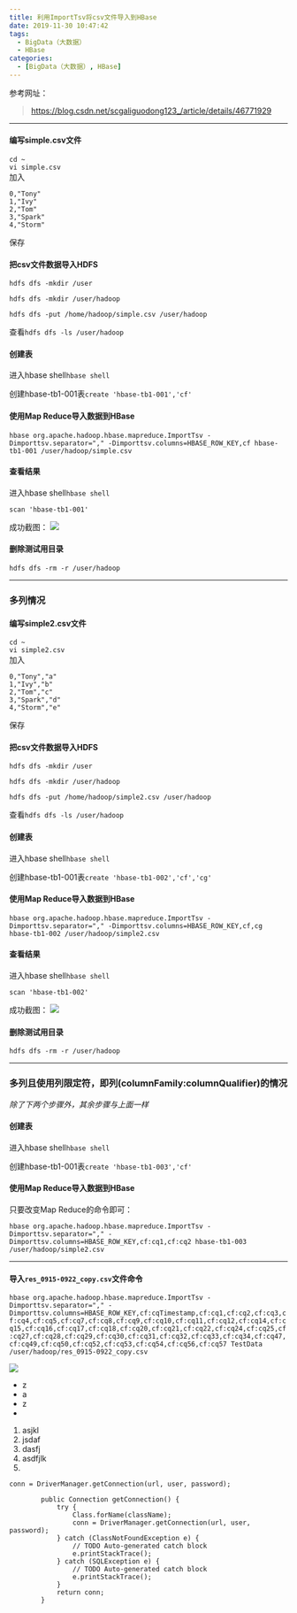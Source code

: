 ```yaml
---
title: 利用ImportTsv将csv文件导入到HBase
date: 2019-11-30 10:47:42
tags:
  - BigData（大数据）
  - HBase
categories:
  - [BigData（大数据）, HBase]
---
```

参考网址：
> https://blog.csdn.net/scgaliguodong123_/article/details/46771929

---

#### 编写simple.csv文件
`cd ~`  
`vi simple.csv`  
加入
```
0,"Tony"
1,"Ivy"
2,"Tom"
3,"Spark"
4,"Storm"
```
保存
<!-- more -->
#### 把csv文件数据导入HDFS
`hdfs dfs -mkdir /user`

`hdfs dfs -mkdir /user/hadoop`

`hdfs dfs -put /home/hadoop/simple.csv /user/hadoop`

查看`hdfs dfs -ls /user/hadoop`

#### 创建表
进入hbase shell`hbase shell`

创建hbase-tb1-001表`create 'hbase-tb1-001','cf'`

#### 使用Map Reduce导入数据到HBase
`hbase org.apache.hadoop.hbase.mapreduce.ImportTsv -Dimporttsv.separator="," -Dimporttsv.columns=HBASE_ROW_KEY,cf hbase-tb1-001 /user/hadoop/simple.csv`

####  查看结果
进入hbase shell`hbase shell`

`scan 'hbase-tb1-001'`

成功截图：
![](https://i.loli.net/2018/11/30/5c0122e19babc.jpg)

#### 删除测试用目录
`hdfs dfs -rm -r /user/hadoop`

---
### 多列情况

#### 编写simple2.csv文件
`cd ~`  
`vi simple2.csv`  
加入
```
0,"Tony","a"
1,"Ivy","b"
2,"Tom","c"
3,"Spark","d"
4,"Storm","e"
```
保存

#### 把csv文件数据导入HDFS
`hdfs dfs -mkdir /user`

`hdfs dfs -mkdir /user/hadoop`

`hdfs dfs -put /home/hadoop/simple2.csv /user/hadoop`

查看`hdfs dfs -ls /user/hadoop`

#### 创建表
进入hbase shell`hbase shell`

创建hbase-tb1-001表`create 'hbase-tb1-002','cf','cg'`

#### 使用Map Reduce导入数据到HBase
`hbase org.apache.hadoop.hbase.mapreduce.ImportTsv -Dimporttsv.separator="," -Dimporttsv.columns=HBASE_ROW_KEY,cf,cg hbase-tb1-002 /user/hadoop/simple2.csv`

####  查看结果
进入hbase shell`hbase shell`

`scan 'hbase-tb1-002'`

成功截图：
![](https://i.loli.net/2018/11/30/5c0124bebb97b.jpg)

#### 删除测试用目录
`hdfs dfs -rm -r /user/hadoop`

---
### 多列且使用列限定符，即列(columnFamily:columnQualifier)的情况

*除了下两个步骤外，其余步骤与上面一样*

#### 创建表
进入hbase shell`hbase shell`

创建hbase-tb1-001表`create 'hbase-tb1-003','cf'`

#### 使用Map Reduce导入数据到HBase
只要改变Map Reduce的命令即可：

`hbase org.apache.hadoop.hbase.mapreduce.ImportTsv -Dimporttsv.separator="," -Dimporttsv.columns=HBASE_ROW_KEY,cf:cq1,cf:cq2 hbase-tb1-003 /user/hadoop/simple2.csv`

---

#### 导入`res_0915-0922_copy.csv`文件命令

`hbase org.apache.hadoop.hbase.mapreduce.ImportTsv -Dimporttsv.separator="," -Dimporttsv.columns=HBASE_ROW_KEY,cf:cqTimestamp,cf:cq1,cf:cq2,cf:cq3,cf:cq4,cf:cq5,cf:cq7,cf:cq8,cf:cq9,cf:cq10,cf:cq11,cf:cq12,cf:cq14,cf:cq15,cf:cq16,cf:cq17,cf:cq18,cf:cq20,cf:cq21,cf:cq22,cf:cq24,cf:cq25,cf:cq27,cf:cq28,cf:cq29,cf:cq30,cf:cq31,cf:cq32,cf:cq33,cf:cq34,cf:cq47,cf:cq49,cf:cq50,cf:cq52,cf:cq53,cf:cq54,cf:cq56,cf:cq57 TestData /user/hadoop/res_0915-0922_copy.csv`



![](https://i.loli.net/2018/12/08/5c0b23a0ba999.jpg)


+ z
+ a
+ z
+ 



1. asjkl
1. jsdaf
1. dasfj
1. asdfjlk
2. 


`conn = DriverManager.getConnection(url, user, password);`

```
		public Connection getConnection() {
			try {
				Class.forName(className);
				conn = DriverManager.getConnection(url, user, password);
			} catch (ClassNotFoundException e) {
				// TODO Auto-generated catch block
				e.printStackTrace();
			} catch (SQLException e) {
				// TODO Auto-generated catch block
				e.printStackTrace();
			}
			return conn;
		}
```